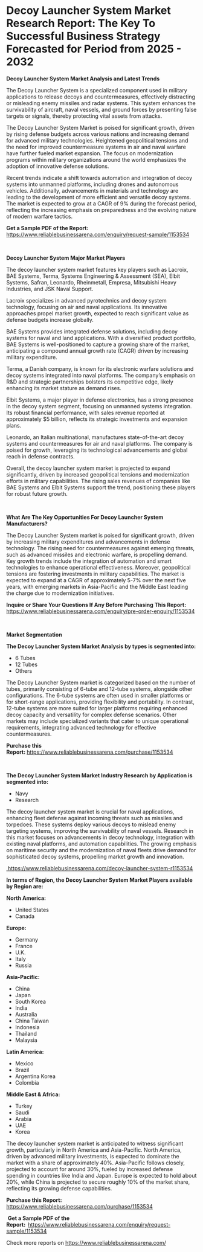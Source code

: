 <p><h1>Decoy Launcher System Market Research Report: The Key To Successful Business Strategy Forecasted for Period from 2025 - 2032</h1></p><p><strong>Decoy Launcher System Market Analysis and Latest Trends</strong></p>
<p><p>The Decoy Launcher System is a specialized component used in military applications to release decoys and countermeasures, effectively distracting or misleading enemy missiles and radar systems. This system enhances the survivability of aircraft, naval vessels, and ground forces by presenting false targets or signals, thereby protecting vital assets from attacks.</p><p>The Decoy Launcher System Market is poised for significant growth, driven by rising defense budgets across various nations and increasing demand for advanced military technologies. Heightened geopolitical tensions and the need for improved countermeasure systems in air and naval warfare have further fueled market expansion. The focus on modernization programs within military organizations around the world emphasizes the adoption of innovative defense solutions.</p><p>Recent trends indicate a shift towards automation and integration of decoy systems into unmanned platforms, including drones and autonomous vehicles. Additionally, advancements in materials and technology are leading to the development of more efficient and versatile decoy systems. The market is expected to grow at a CAGR of 9% during the forecast period, reflecting the increasing emphasis on preparedness and the evolving nature of modern warfare tactics.</p></p>
<p><strong>Get a Sample PDF of the Report:&nbsp;</strong> <a href="https://www.reliablebusinessarena.com/enquiry/request-sample/1153534?utm_campaign=2470&utm_medium=2&utm_source=Github&utm_content=ia&utm_term=28022025&utm_id=decoy-launcher-system">https://www.reliablebusinessarena.com/enquiry/request-sample/1153534</a></p>
<p>&nbsp;</p>
<p><strong>Decoy Launcher System Major Market Players</strong></p>
<p><p>The decoy launcher system market features key players such as Lacroix, BAE Systems, Terma, Systems Engineering & Assessment (SEA), Elbit Systems, Safran, Leonardo, Rheinmetall, Empresa, Mitsubishi Heavy Industries, and JSK Naval Support. </p><p>Lacroix specializes in advanced pyrotechnics and decoy system technology, focusing on air and naval applications. Its innovative approaches propel market growth, expected to reach significant value as defense budgets increase globally.</p><p>BAE Systems provides integrated defense solutions, including decoy systems for naval and land applications. With a diversified product portfolio, BAE Systems is well-positioned to capture a growing share of the market, anticipating a compound annual growth rate (CAGR) driven by increasing military expenditure.</p><p>Terma, a Danish company, is known for its electronic warfare solutions and decoy systems integrated into naval platforms. The company’s emphasis on R&D and strategic partnerships bolsters its competitive edge, likely enhancing its market stature as demand rises.</p><p>Elbit Systems, a major player in defense electronics, has a strong presence in the decoy system segment, focusing on unmanned systems integration. Its robust financial performance, with sales revenue reported at approximately $5 billion, reflects its strategic investments and expansion plans.</p><p>Leonardo, an Italian multinational, manufactures state-of-the-art decoy systems and countermeasures for air and naval platforms. The company is poised for growth, leveraging its technological advancements and global reach in defense contracts.</p><p>Overall, the decoy launcher system market is projected to expand significantly, driven by increased geopolitical tensions and modernization efforts in military capabilities. The rising sales revenues of companies like BAE Systems and Elbit Systems support the trend, positioning these players for robust future growth.</p></p>
<p>&nbsp;</p>
<p><strong>What Are The Key Opportunities For Decoy Launcher System Manufacturers?</strong></p>
<p><p>The Decoy Launcher System market is poised for significant growth, driven by increasing military expenditures and advancements in defense technology. The rising need for countermeasures against emerging threats, such as advanced missiles and electronic warfare, is propelling demand. Key growth trends include the integration of automation and smart technologies to enhance operational effectiveness. Moreover, geopolitical tensions are fostering investments in military capabilities. The market is expected to expand at a CAGR of approximately 5-7% over the next five years, with emerging markets in Asia-Pacific and the Middle East leading the charge due to modernization initiatives.</p></p>
<p><strong>Inquire or Share Your Questions If Any Before Purchasing This Report:</strong> <a href="https://www.reliablebusinessarena.com/enquiry/pre-order-enquiry/1153534?utm_campaign=2470&utm_medium=2&utm_source=Github&utm_content=ia&utm_term=28022025&utm_id=decoy-launcher-system">https://www.reliablebusinessarena.com/enquiry/pre-order-enquiry/1153534</a></p>
<p>&nbsp;</p>
<p><strong>Market Segmentation</strong></p>
<p><strong>The Decoy Launcher System Market Analysis by types is segmented into:</strong></p>
<p><ul><li>6 Tubes</li><li>12 Tubes</li><li>Others</li></ul></p>
<p><p>The Decoy Launcher System market is categorized based on the number of tubes, primarily consisting of 6-tube and 12-tube systems, alongside other configurations. The 6-tube systems are often used in smaller platforms or for short-range applications, providing flexibility and portability. In contrast, 12-tube systems are more suited for larger platforms requiring enhanced decoy capacity and versatility for complex defense scenarios. Other markets may include specialized variants that cater to unique operational requirements, integrating advanced technology for effective countermeasures.</p></p>
<p><strong>Purchase this Report:&nbsp;</strong><a href="https://www.reliablebusinessarena.com/purchase/1153534?utm_campaign=2470&utm_medium=2&utm_source=Github&utm_content=ia&utm_term=28022025&utm_id=decoy-launcher-system">https://www.reliablebusinessarena.com/purchase/1153534</a></p>
<p>&nbsp;</p>
<p><strong>The Decoy Launcher System Market Industry Research by Application is segmented into:</strong></p>
<p><ul><li>Navy</li><li>Research</li></ul></p>
<p><p>The decoy launcher system market is crucial for naval applications, enhancing fleet defense against incoming threats such as missiles and torpedoes. These systems deploy various decoys to mislead enemy targeting systems, improving the survivability of naval vessels. Research in this market focuses on advancements in decoy technology, integration with existing naval platforms, and automation capabilities. The growing emphasis on maritime security and the modernization of naval fleets drive demand for sophisticated decoy systems, propelling market growth and innovation.</p></p>
<p><a href="https://www.reliablebusinessarena.com/decoy-launcher-system-r1153534?utm_campaign=2470&utm_medium=2&utm_source=Github&utm_content=ia&utm_term=28022025&utm_id=decoy-launcher-system">&nbsp;https://www.reliablebusinessarena.com/decoy-launcher-system-r1153534</a></p>
<p><strong>In terms of Region, the Decoy Launcher System Market Players available by Region are:</strong></p>
<p>
    <p> <strong> North America: </strong>
        <ul>
            <li>United States</li>
            <li>Canada</li>
        </ul>
        </p> 
    <p> <strong> Europe: </strong>
        <ul>
            <li>Germany</li>
            <li>France</li>
            <li>U.K.</li>
            <li>Italy</li>
            <li>Russia</li>
        </ul>
        </p> 
    <p> <strong> Asia-Pacific: </strong>
        <ul>
            <li>China</li>
            <li>Japan</li>
            <li>South Korea</li>
            <li>India</li>
            <li>Australia</li>
            <li>China Taiwan</li>
            <li>Indonesia</li>
            <li>Thailand</li>
            <li>Malaysia</li>
        </ul>
        </p> 
    <p> <strong> Latin America: </strong>
        <ul>
            <li>Mexico</li>
            <li>Brazil</li>
            <li>Argentina Korea</li>
            <li>Colombia</li>
        </ul>
        </p> 
    <p> <strong> Middle East & Africa: </strong>
        <ul>
            <li>Turkey</li>
            <li>Saudi</li>
            <li>Arabia</li>
            <li>UAE</li>
            <li>Korea</li>
        </ul>
    </p>
    </p>
<p><p>The decoy launcher system market is anticipated to witness significant growth, particularly in North America and Asia-Pacific. North America, driven by advanced military investments, is expected to dominate the market with a share of approximately 40%. Asia-Pacific follows closely, projected to account for around 30%, fueled by increased defense spending in countries like India and Japan. Europe is expected to hold about 20%, while China is projected to secure roughly 10% of the market share, reflecting its growing defense capabilities.</p></p>
<p><strong>Purchase this Report: </strong><a href="https://www.reliablebusinessarena.com/purchase/1153534?utm_campaign=2470&utm_medium=2&utm_source=Github&utm_content=ia&utm_term=28022025&utm_id=decoy-launcher-system">https://www.reliablebusinessarena.com/purchase/1153534</a></p>
<p>&nbsp;<strong>Get a Sample PDF of the Report:&nbsp;&nbsp;</strong><a href="https://www.reliablebusinessarena.com/enquiry/request-sample/1153534?utm_campaign=2470&utm_medium=2&utm_source=Github&utm_content=ia&utm_term=28022025&utm_id=decoy-launcher-system">https://www.reliablebusinessarena.com/enquiry/request-sample/1153534</a></p>
<p><strong></strong></p>
<p>Check more reports on <a href="https://www.reliablebusinessarena.com/?utm_campaign=2470&utm_medium=2&utm_source=Github&utm_content=ia&utm_term=28022025&utm_id=decoy-launcher-system">https://www.reliablebusinessarena.com/</a></p>